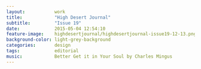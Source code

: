 ```yaml
---
layout:           work
title:            "High Desert Journal"
subtitle:         "Issue 19"
date:             2015-05-04 12:54:10
feature-image:    highdesertjournal/highdesertjournal-issue19-12-13.png
background-color: light-grey-background
categories:       design
tags:             editorial
music:            Better Get it in Your Soul by Charles Mingus
---
```

